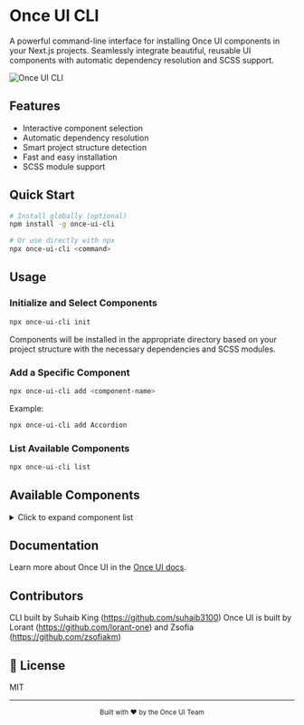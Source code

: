 # Once UI CLI

A powerful command-line interface for installing Once UI components in your Next.js projects. Seamlessly integrate beautiful, reusable UI components with automatic dependency resolution and SCSS support.

![Once UI CLI](https://github.com/once-ui-system/nextjs-starter/blob/main/public/images/cover.jpg?raw=true)

## Features

- Interactive component selection
- Automatic dependency resolution
- Smart project structure detection
- Fast and easy installation
- SCSS module support

## Quick Start

```bash
# Install globally (optional)
npm install -g once-ui-cli

# Or use directly with npx
npx once-ui-cli <command>
```

## Usage

### Initialize and Select Components

```bash
npx once-ui-cli init
```

Components will be installed in the appropriate directory based on your project structure with the necessary dependencies and SCSS modules.

### Add a Specific Component

```bash
npx once-ui-cli add <component-name>
```

Example:
```bash
npx once-ui-cli add Accordion
```

### List Available Components

```bash
npx once-ui-cli list
```

## Available Components

<details>
<summary>Click to expand component list</summary>

- Accordion
- Arrow
- Avatar
- AvatarGroup
- Badge
- Background
- Button
- Carousel
- Card
- Column
- Checkbox
- Chip
- ColorInput
- DateInput
- DatePicker
- DateRangePicker
- Dialog
- Dropdown
- DropdownWrapper
- Fade
- Feedback
- Flex
- GlitchFx
- Grid
- Heading
- HoloFx
- Icon
- IconButton
- InlineCode
- Input
- InteractiveDetails
- Kbd
- LetterFx
- Line
- Logo
- LogoCloud
- NavIcon
- NumberInput
- Option
- PasswordInput
- RadioButton
- RevealFx
- Row
- Scroller
- SegmentedControl
- Select
- Skeleton
- SmartImage
- SmartLink
- Spinner
- StatusIndicator
- StylePanel
- StyleOverlay
- Switch
- Tag
- TagInput
- Text
- Textarea
- TiltFx
- Toast
- Toaster
- ToastProvider
- ToggleButton
- Tooltip
- User
- UserMenu

</details>

## Documentation

Learn more about Once UI in the [Once UI docs](https://once-ui.com/docs).

## Contributors

CLI built by Suhaib King (https://github.com/suhaib3100)
Once UI is built by Lorant (https://github.com/lorant-one) and Zsofia (https://github.com/zsofiakm)

## 📄 License

MIT

---

<div align="center">
  <sub>Built with ❤️ by the Once UI Team</sub>
</div>